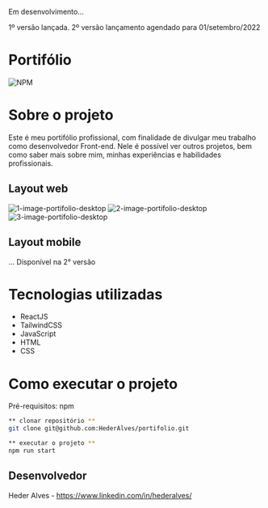 Em desenvolvimento... 

1º versão lançada.
2º versão lançamento agendado para 01/setembro/2022

# Portifólio
![NPM](https://img.shields.io/npm/l/react)

# Sobre o projeto

Este é meu portifólio profissional, com finalidade de divulgar meu trabalho como desenvolvedor Front-end. 
Nele é possível ver outros projetos, bem como saber mais sobre mim, minhas experiências e habilidades profissionais.

## Layout web
![1-image-portifolio-desktop](https://user-images.githubusercontent.com/83372052/186732931-0c8f1b47-8f47-4c64-83f8-c1c8902a0750.jpg)
![2-image-portifolio-desktop](https://user-images.githubusercontent.com/83372052/186732935-1ba2dcff-ee44-4cbc-b581-fb517e65148e.jpg)
![3-image-portifolio-desktop](https://user-images.githubusercontent.com/83372052/186732938-f4184a8c-d98c-464f-8afc-a49d5760999b.jpg)

## Layout mobile
... Disponível na 2° versão

# Tecnologias utilizadas

- ReactJS
- TailwindCSS
- JavaScript
- HTML
- CSS

# Como executar o projeto

Pré-requisitos: npm

```bash
** clonar repositório **
git clone git@github.com:HederAlves/portifolio.git

** executar o projeto **
npm run start
```

## Desenvolvedor

Heder Alves - 
https://www.linkedin.com/in/hederalves/
